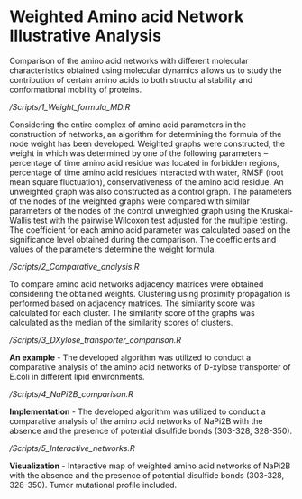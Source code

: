 # Weighted Amino acid Network Illustrative Analysis

Comparison of the amino acid networks with different molecular characteristics obtained using molecular dynamics allows us to study the contribution of certain amino acids to both structural stability and conformational mobility of proteins. 

_/Scripts/1_Weight_formula_MD.R_

Considering the entire complex of amino acid parameters in the construction of networks, an algorithm for determining the formula of the node weight has been developed. Weighted graphs were constructed, the weight in which was determined by one of the following parameters –percentage of time amino acid residue was located in forbidden regions, percentage of time amino acid residues interacted with water, RMSF (root mean square fluctuation), conservativeness of the amino acid residue. An unweighted graph was also constructed as a control graph. The parameters of the nodes of the weighted graphs were compared with similar parameters of the nodes of the control unweighted graph using the Kruskal-Wallis test with the pairwise Wilcoxon test adjusted for the multiple testing. The coefficient for each amino acid parameter was calculated based on the significance level obtained during the comparison. The coefficients and values of the parameters determine the weight formula.

_/Scripts/2_Comparative_analysis.R_

To compare amino acid networks adjacency matrices were obtained considering the obtained weights. Clustering using proximity propagation is performed based on adjacency matrices. The similarity score was calculated for each cluster. The similarity score of the graphs was calculated as the median of the similarity scores of clusters. 

_/Scripts/3_DXylose_transporter_comparison.R_

**An example** - The developed algorithm was utilized to conduct a comparative analysis of the amino acid networks of D-xylose transporter of E.coli in different lipid environments.

_/Scripts/4_NaPi2B_comparison.R_

**Implementation** - The developed algorithm was utilized to conduct a comparative analysis of the amino acid networks of NaPi2B with the absence and the presence of potential disulfide bonds (303-328, 328-350).

_/Scripts/5_Interactive_networks.R_

**Visualization** - Interactive map of weighted amino acid networks of NaPi2B with the absence and the presence of potential disulfide bonds (303-328, 328-350). Tumor mutational profile included.
